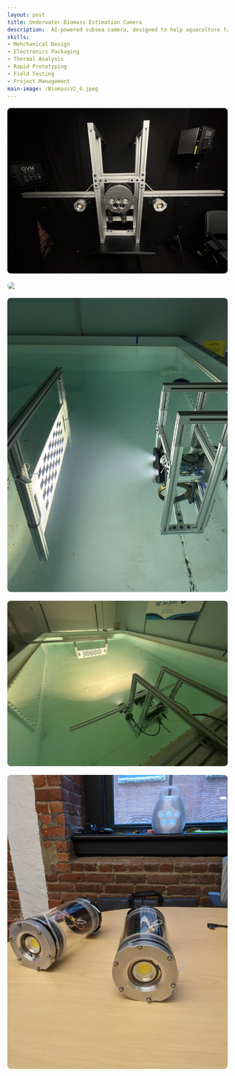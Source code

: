 ```yaml
---
layout: post
title: Underwater Biomass Estimation Camera
description:  AI-powered subsea camera, designed to help aquaculture farm operators better estimate the size and weight of fish stocks to help optimize production and reduce feeding costs.
skills: 
- Mehchanical Design
- Electronics Packaging
- Thermal Analysis
- Rapid Prototyping
- Field Testing
- Project Management
main-image: /BiomassV2_6.jpeg
---
```


<div style="display: flex; flex-direction: column; gap: 20px; margin-top: 20px;">
  <img src="BiomassV2_1.jpeg" style="width: 100%; border-radius: 8px;">
  <img src="BiomassV2_2.jpeg" style="width: 100%; border-radius: 8px;">
  <img src="BiomassV2_3.jpeg" style="width: 100%; border-radius: 8px;">
  <img src="BiomassV2_4.jpeg" style="width: 100%; border-radius: 8px;">
  <img src="BiomassV2_5.jpeg" style="width: 100%; border-radius: 8px;">
</div>


